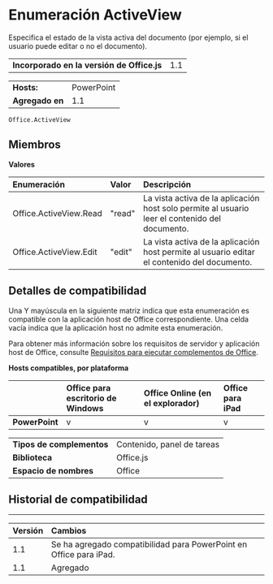 
# <a name="activeview-enumeration"></a>Enumeración ActiveView
Especifica el estado de la vista activa del documento (por ejemplo, si el usuario puede editar o no el documento).

|||
|:-----|:-----|
|**Incorporado en la versión de Office.js**|1.1|

|||
|:-----|:-----|
|**Hosts:**|PowerPoint|
|**Agregado en**|1.1|



```
Office.ActiveView
```


## <a name="members"></a>Miembros


**Valores**


|**Enumeración**|**Valor**|**Descripción**|
|:-----|:-----|:-----|
|Office.ActiveView.Read|"read"|La vista activa de la aplicación host solo permite al usuario leer el contenido del documento.|
|Office.ActiveView.Edit|"edit"|La vista activa de la aplicación host permite al usuario editar el contenido del documento.|

## <a name="support-details"></a>Detalles de compatibilidad


Una Y mayúscula en la siguiente matriz indica que esta enumeración es compatible con la aplicación host de Office correspondiente. Una celda vacía indica que la aplicación host no admite esta enumeración.

Para obtener más información sobre los requisitos de servidor y aplicación host de Office, consulte [Requisitos para ejecutar complementos de Office](../../docs/overview/requirements-for-running-office-add-ins.md).


**Hosts compatibles, por plataforma**


||**Office para escritorio de Windows**|**Office Online (en el explorador)**|**Office para iPad**|
|:-----|:-----|:-----|:-----|
|**PowerPoint**|v|v|v|

|||
|:-----|:-----|
|**Tipos de complementos**|Contenido, panel de tareas|
|**Biblioteca**|Office.js|
|**Espacio de nombres**|Office|

## <a name="support-history"></a>Historial de compatibilidad



****


|**Versión**|**Cambios**|
|:-----|:-----|
|1.1|Se ha agregado compatibilidad para PowerPoint en Office para iPad.|
|1.1|Agregado|
